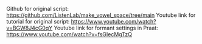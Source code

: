 Github for original script: https://github.com/ListenLab/make_vowel_space/tree/main
Youtube link for tutorial for original script: https://www.youtube.com/watch?v=BGW8J4cG0qY
Youtube link for formant settings in Praat: https://www.youtube.com/watch?v=fsGIecMgTzQ
